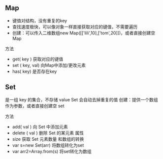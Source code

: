 ## Map
- 键值对结构，没有重复的key
- 查找速度极快，可以像对象一样直接获取对应的键值，不需要遍历
- 创建：可以传入二维数组new Map([['lili',10],['tom',20]])，或者直接创建空Map

方法
- get( key ) 获取对应的键值
- set ( key, val)  向Map中添加/更改元素
- has( key) 是否存在key

## Set
是一组 key 的集合，不存储 value
Set 会自动去掉重复的值
创建：提供一个数组作为参数，或者直接创建空 set

方法
- add( val ) 向 Set 中添加元素
- delete ( val ) 删除 Set 的某元素
属性
- size 获取 Set 元素数量
和数组的转换
- var s=new Set(arr)  将数组转化为set
- var arr2=Array.from(s)  将set转化为数组